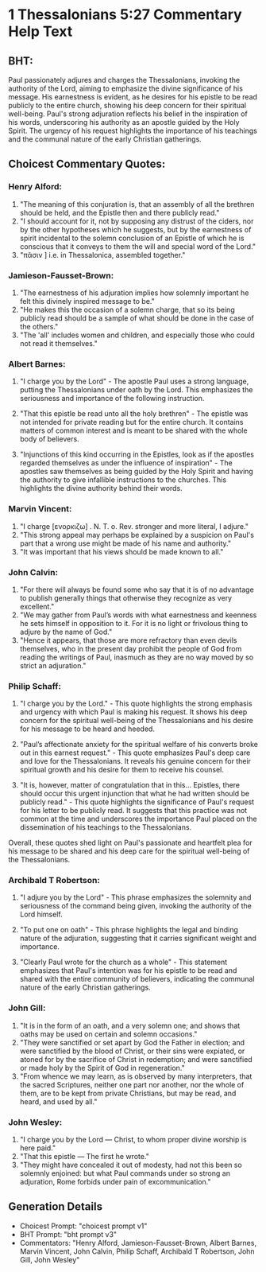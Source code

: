 # 1 Thessalonians 5:27 Commentary Help Text

## BHT:
Paul passionately adjures and charges the Thessalonians, invoking the authority of the Lord, aiming to emphasize the divine significance of his message. His earnestness is evident, as he desires for his epistle to be read publicly to the entire church, showing his deep concern for their spiritual well-being. Paul's strong adjuration reflects his belief in the inspiration of his words, underscoring his authority as an apostle guided by the Holy Spirit. The urgency of his request highlights the importance of his teachings and the communal nature of the early Christian gatherings.

## Choicest Commentary Quotes:
### Henry Alford:
1. "The meaning of this conjuration is, that an assembly of all the brethren should be held, and the Epistle then and there publicly read."
2. "I should account for it, not by supposing any distrust of the ciders, nor by the other hypotheses which he suggests, but by the earnestness of spirit incidental to the solemn conclusion of an Epistle of which he is conscious that it conveys to them the will and special word of the Lord."
3. "πᾶσιν ] i.e. in Thessalonica, assembled together."

### Jamieson-Fausset-Brown:
1. "The earnestness of his adjuration implies how solemnly important he felt this divinely inspired message to be."
2. "He makes this the occasion of a solemn charge, that so its being publicly read should be a sample of what should be done in the case of the others."
3. "The 'all' includes women and children, and especially those who could not read it themselves."

### Albert Barnes:
1. "I charge you by the Lord" - The apostle Paul uses a strong language, putting the Thessalonians under oath by the Lord. This emphasizes the seriousness and importance of the following instruction.

2. "That this epistle be read unto all the holy brethren" - The epistle was not intended for private reading but for the entire church. It contains matters of common interest and is meant to be shared with the whole body of believers.

3. "Injunctions of this kind occurring in the Epistles, look as if the apostles regarded themselves as under the influence of inspiration" - The apostles saw themselves as being guided by the Holy Spirit and having the authority to give infallible instructions to the churches. This highlights the divine authority behind their words.

### Marvin Vincent:
1. "I charge [ενορκιζω] . N. T. o. Rev. stronger and more literal, I adjure." 
2. "This strong appeal may perhaps be explained by a suspicion on Paul's part that a wrong use might be made of his name and authority."
3. "It was important that his views should be made known to all."

### John Calvin:
1. "For there will always be found some who say that it is of no advantage to publish generally things that otherwise they recognize as very excellent."
2. "We may gather from Paul’s words with what earnestness and keenness he sets himself in opposition to it. For it is no light or frivolous thing to adjure by the name of God."
3. "Hence it appears, that those are more refractory than even devils themselves, who in the present day prohibit the people of God from reading the writings of Paul, inasmuch as they are no way moved by so strict an adjuration."

### Philip Schaff:
1. "I charge you by the Lord." - This quote highlights the strong emphasis and urgency with which Paul is making his request. It shows his deep concern for the spiritual well-being of the Thessalonians and his desire for his message to be heard and heeded.

2. "Paul’s affectionate anxiety for the spiritual welfare of his converts broke out in this earnest request." - This quote emphasizes Paul's deep care and love for the Thessalonians. It reveals his genuine concern for their spiritual growth and his desire for them to receive his counsel.

3. "It is, however, matter of congratulation that in this... Epistles, there should occur this urgent injunction that what he had written should be publicly read." - This quote highlights the significance of Paul's request for his letter to be publicly read. It suggests that this practice was not common at the time and underscores the importance Paul placed on the dissemination of his teachings to the Thessalonians.

Overall, these quotes shed light on Paul's passionate and heartfelt plea for his message to be shared and his deep care for the spiritual well-being of the Thessalonians.

### Archibald T Robertson:
1. "I adjure you by the Lord" - This phrase emphasizes the solemnity and seriousness of the command being given, invoking the authority of the Lord himself.

2. "To put one on oath" - This phrase highlights the legal and binding nature of the adjuration, suggesting that it carries significant weight and importance.

3. "Clearly Paul wrote for the church as a whole" - This statement emphasizes that Paul's intention was for his epistle to be read and shared with the entire community of believers, indicating the communal nature of the early Christian gatherings.

### John Gill:
1. "It is in the form of an oath, and a very solemn one; and shows that oaths may be used on certain and solemn occasions."
2. "They were sanctified or set apart by God the Father in election; and were sanctified by the blood of Christ, or their sins were expiated, or atoned for by the sacrifice of Christ in redemption; and were sanctified or made holy by the Spirit of God in regeneration."
3. "From whence we may learn, as is observed by many interpreters, that the sacred Scriptures, neither one part nor another, nor the whole of them, are to be kept from private Christians, but may be read, and heard, and used by all."

### John Wesley:
1. "I charge you by the Lord — Christ, to whom proper divine worship is here paid."
2. "That this epistle — The first he wrote."
3. "They might have concealed it out of modesty, had not this been so solemnly enjoined: but what Paul commands under so strong an adjuration, Rome forbids under pain of excommunication."


## Generation Details
- Choicest Prompt: "choicest prompt v1"
- BHT Prompt: "bht prompt v3"
- Commentators: "Henry Alford, Jamieson-Fausset-Brown, Albert Barnes, Marvin Vincent, John Calvin, Philip Schaff, Archibald T Robertson, John Gill, John Wesley"
